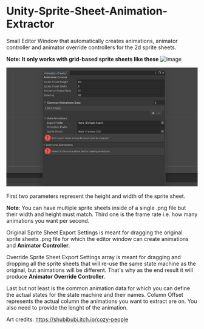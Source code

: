 # Unity-Sprite-Sheet-Animation-Extractor
Small Editor Window that automatically creates animations, animator controller and animator override controllers for the 2d sprite sheets.

**Note: It only works with grid-based sprite sheets like these**
![image](https://github.com/kantagara/Unity-Sprite-Sheet-Animation-Extractor/assets/8202013/32183bed-b93d-4990-bcbd-705cee0be14a)

![Demo](/Animation.gif)

First two parameters represent the height and width of the sprite sheet.

**Note**: You can have multiple sprite sheets inside of a single .png file but their width and height must match.
Third one is the frame rate i.e. how many animations you want per second.

Original Sprite Sheet Export Settings is meant for dragging the original sprite sheets .png file for which the editor window can create animations and **Animator Controller**.

Override Sprite Sheet Export Settings array is meant for dragging and dropping all the sprite sheets that will re-use the same state machine as the original, but animations will be different. That's why as the end result it will produce **Animator Override Controller**.

Last but not least is the common animation data for which you can define the actual states for the state machine and their names. Column Offset represents the actual column the animations you want to extract are on. You also need to provide the lenght of the animation.

Art credits: https://shubibubi.itch.io/cozy-people

